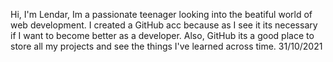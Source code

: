 Hi, I'm Lendar, 
Im a passionate teenager looking into the beatiful world of web development.
I created a GitHub acc because as I see it its necessary if I want to become better as a developer.
Also, GitHub its a good place to store all my projects and see the things I've learned across time.
31/10/2021
